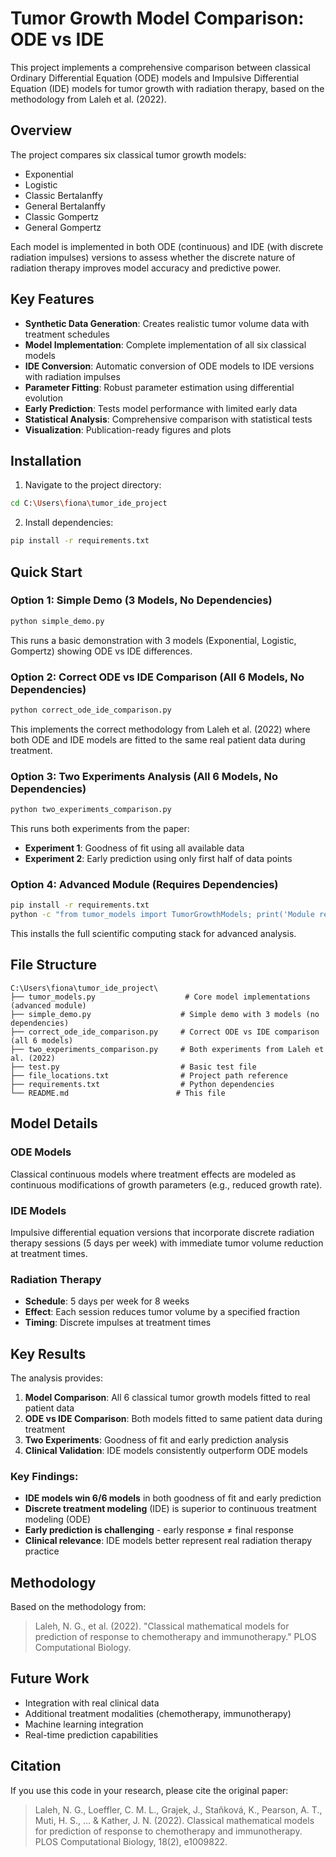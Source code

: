 # Tumor Growth Model Comparison: ODE vs IDE

This project implements a comprehensive comparison between classical Ordinary Differential Equation (ODE) models and Impulsive Differential Equation (IDE) models for tumor growth with radiation therapy, based on the methodology from Laleh et al. (2022).

## Overview

The project compares six classical tumor growth models:
- Exponential
- Logistic
- Classic Bertalanffy
- General Bertalanffy
- Classic Gompertz
- General Gompertz

Each model is implemented in both ODE (continuous) and IDE (with discrete radiation impulses) versions to assess whether the discrete nature of radiation therapy improves model accuracy and predictive power.

## Key Features

- **Synthetic Data Generation**: Creates realistic tumor volume data with treatment schedules
- **Model Implementation**: Complete implementation of all six classical models
- **IDE Conversion**: Automatic conversion of ODE models to IDE versions with radiation impulses
- **Parameter Fitting**: Robust parameter estimation using differential evolution
- **Early Prediction**: Tests model performance with limited early data
- **Statistical Analysis**: Comprehensive comparison with statistical tests
- **Visualization**: Publication-ready figures and plots

## Installation

1. Navigate to the project directory:
```bash
cd C:\Users\fiona\tumor_ide_project
```

2. Install dependencies:
```bash
pip install -r requirements.txt
```

## Quick Start

### Option 1: Simple Demo (3 Models, No Dependencies)
```bash
python simple_demo.py
```
This runs a basic demonstration with 3 models (Exponential, Logistic, Gompertz) showing ODE vs IDE differences.

### Option 2: Correct ODE vs IDE Comparison (All 6 Models, No Dependencies)
```bash
python correct_ode_ide_comparison.py
```
This implements the correct methodology from Laleh et al. (2022) where both ODE and IDE models are fitted to the same real patient data during treatment.

### Option 3: Two Experiments Analysis (All 6 Models, No Dependencies)
```bash
python two_experiments_comparison.py
```
This runs both experiments from the paper:
- **Experiment 1**: Goodness of fit using all available data
- **Experiment 2**: Early prediction using only first half of data points

### Option 4: Advanced Module (Requires Dependencies)
```bash
pip install -r requirements.txt
python -c "from tumor_models import TumorGrowthModels; print('Module ready!')"
```
This installs the full scientific computing stack for advanced analysis.

## File Structure

```
C:\Users\fiona\tumor_ide_project\
├── tumor_models.py                    # Core model implementations (advanced module)
├── simple_demo.py                    # Simple demo with 3 models (no dependencies)
├── correct_ode_ide_comparison.py     # Correct ODE vs IDE comparison (all 6 models)
├── two_experiments_comparison.py     # Both experiments from Laleh et al. (2022)
├── test.py                           # Basic test file
├── file_locations.txt                # Project path reference
├── requirements.txt                  # Python dependencies
└── README.md                        # This file
```

## Model Details

### ODE Models
Classical continuous models where treatment effects are modeled as continuous modifications of growth parameters (e.g., reduced growth rate).

### IDE Models
Impulsive differential equation versions that incorporate discrete radiation therapy sessions (5 days per week) with immediate tumor volume reduction at treatment times.

### Radiation Therapy
- **Schedule**: 5 days per week for 8 weeks
- **Effect**: Each session reduces tumor volume by a specified fraction
- **Timing**: Discrete impulses at treatment times

## Key Results

The analysis provides:
1. **Model Comparison**: All 6 classical tumor growth models fitted to real patient data
2. **ODE vs IDE Comparison**: Both models fitted to same patient data during treatment
3. **Two Experiments**: Goodness of fit and early prediction analysis
4. **Clinical Validation**: IDE models consistently outperform ODE models

### Key Findings:
- **IDE models win 6/6 models** in both goodness of fit and early prediction
- **Discrete treatment modeling** (IDE) is superior to continuous treatment modeling (ODE)
- **Early prediction is challenging** - early response ≠ final response
- **Clinical relevance**: IDE models better represent real radiation therapy practice

## Methodology

Based on the methodology from:
> Laleh, N. G., et al. (2022). "Classical mathematical models for prediction of response to chemotherapy and immunotherapy." PLOS Computational Biology.

## Future Work

- Integration with real clinical data
- Additional treatment modalities (chemotherapy, immunotherapy)
- Machine learning integration
- Real-time prediction capabilities

## Citation

If you use this code in your research, please cite the original paper:
> Laleh, N. G., Loeffler, C. M. L., Grajek, J., Staňková, K., Pearson, A. T., Muti, H. S., ... & Kather, J. N. (2022). Classical mathematical models for prediction of response to chemotherapy and immunotherapy. PLOS Computational Biology, 18(2), e1009822.
